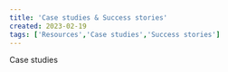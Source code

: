 ```yaml
---
title: 'Case studies & Success stories'
created: 2023-02-19
tags: ['Resources','Case studies','Success stories']
---
```


Case studies
